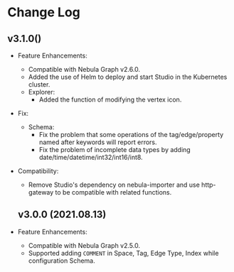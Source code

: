 # Change Log

## v3.1.0()
- Feature Enhancements:
  - Compatible with Nebula Graph v2.6.0.
  - Added the use of Helm to deploy and start Studio in the Kubernetes cluster.
  - Explorer:
    - Added the function of modifying the vertex icon.
- Fix:
  - Schema:
    - Fix the problem that some operations of the tag/edge/property named after keywords will report errors.
    - Fix the problem of incomplete data types by adding date/time/datetime/int32/int16/int8.

- Compatibility:
  - Remove Studio's dependency on nebula-importer and use http-gateway to be compatible with related functions.
  ## v3.0.0 (2021.08.13)
- Feature Enhancements:
  - Compatible with Nebula Graph v2.5.0.
  - Supported adding `COMMENT` in Space, Tag, Edge Type, Index while configuration Schema.